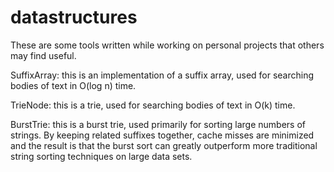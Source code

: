# datastructures

These are some tools written while working on personal projects that others may find useful.

SuffixArray: this is an implementation of a suffix array, used for searching bodies of text in O(log n) time.

TrieNode: this is a trie, used for searching bodies of text in O(k) time.

BurstTrie: this is a burst trie, used primarily for sorting large numbers of strings. By keeping related suffixes together, cache misses are minimized and the result is that the burst sort can greatly outperform more traditional string sorting techniques on large data sets.
